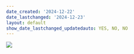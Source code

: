 ```yaml
---
date_created: '2024-12-22'
date_lastchanged: '2024-12-23'
layout: default
show_date_lastchanged_updatedauto: YES, NO, NO
---
```

![](https://leonsanten.info/images/backgrounds/shape-5.png)
